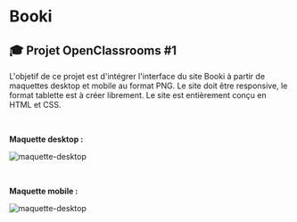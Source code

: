 # Booki

## 🎓 Projet OpenClassrooms #1

L'objetif de ce projet est d'intégrer l'interface du site Booki à partir de maquettes desktop et mobile au format PNG. Le site doit être responsive, le format tablette est à créer librement.
Le site est entièrement conçu en HTML et CSS.

<br>

**Maquette desktop :**
<br>

![maquette-desktop](https://github.com/FaustineBrachotte/Booki/assets/105442482/41a16961-49e5-4eef-baff-b8978651782d)

<br>

**Maquette mobile :**
<br>

![maquette-desktop](https://github.com/FaustineBrachotte/Booki/assets/105442482/e3a0b9b7-40bf-41c8-bc58-4e8423cee284)

